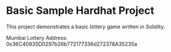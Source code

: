 # Basic Sample Hardhat Project

This project demonstrates a basic lottery game written in Solidity.

Mumbai Lottery Address: 0x36C40835D0297b26b772177336d272378A35235a